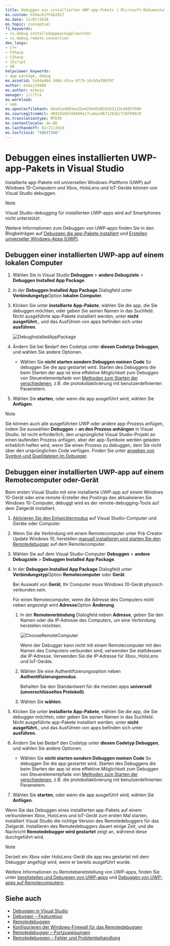 ```yaml
---
title: Debuggen ein installierten UWP-app-Pakets | Microsoft-Dokumentation
ms.custom: H1Hack27Feb2017
ms.date: 11/07/2018
ms.topic: conceptual
f1_keywords:
- vs.debug.installedapppackagelauncher
- vs.debug.remote.connection
dev_langs:
- C++
- FSharp
- CSharp
- JScript
- VB
helpviewer_keywords:
- app package, debug
ms.assetid: 5a94ad64-100d-43ca-9779-16cb5af86f97
author: mikejo5000
ms.author: mikejo
manager: jillfra
ms.workload:
- uwp
ms.openlocfilehash: b6a41ad863ee25e4294d5d0242b3113cd405fb00
ms.sourcegitcommit: d0425b6b7d4b99e17ca6ac0671282bc718f80910
ms.translationtype: MTE95
ms.contentlocale: de-DE
ms.lasthandoff: 02/21/2019
ms.locfileid: "56637346"
---
```

# <a name="debug-an-installed-uwp-app-package-in-visual-studio"></a>Debuggen eines installierten UWP-app-Pakets in Visual Studio

Installierte app-Pakete mit universellen Windows-Plattform (UWP) auf Windows 10-Computern und Xbox, HoloLens und IoT-Geräte können von Visual Studio debuggen.

>[!NOTE]
>Visual Studio-debugging für installierten UWP-apps wird auf Smartphones nicht unterstützt.

Weitere Informationen zum Debuggen von UWP-apps finden Sie in den Blogbeiträgen auf [Debuggen die app-Pakete installiert](https://devblogs.microsoft.com/devops/updates-for-debugging-installed-app-packages-in-visual-studio-2015-update-2/) und [Erstellen universeller Windows-Apps (UWP)](https://devblogs.microsoft.com/visualstudio/universal-windows-apps-targeting-windows-10-anniversary-sdk/).

## <a name="debug-an-installed-uwp-app-on-a-local-machine"></a>Debuggen einer installierten UWP-app auf einem lokalen Computer

1. Wählen Sie in Visual Studio **Debuggen** > **andere Debugziele** > **Debuggen Installed App Package**.

1. In der **Debuggen Installed App Package** Dialogfeld unter **Verbindungstyp**Option **lokalen Computer**.

1. Klicken Sie unter **installierte App-Pakete**, wählen Sie die app, die Sie debuggen möchten, oder geben Sie seinen Namen in das Suchfeld. Nicht ausgeführte app-Pakete installiert werden, unter **nicht ausgeführt.**, und das Ausführen von apps befinden sich unter **ausführen**.

   ![DebugInstalledAppPackage](../debugger/media/debug-installed-app-pkg.png "DebugInstalledAppPackage")

1. Ändern Sie bei Bedarf den Codetyp unter **diesen Codetyp Debuggen**, und wählen Sie andere Optionen.
   - Wählen Sie **nicht starten sondern Debuggen meinen Code** So debuggen Sie die app gestartet wird. Starten des Debuggens die beim Starten der app ist eine effektive Möglichkeit zum Debuggen von Steuerelementpfade von [Methoden zum Starten der verschiedenen](/windows/uwp/xbox-apps/automate-launching-uwp-apps), z.B. die protokollaktivierung mit benutzerdefinierten Parametern.

1. Wählen Sie **starten**, oder wenn die app ausgeführt wird, wählen Sie **Anfügen**.

> [!NOTE]
> Sie können auch alle ausgeführten UWP oder andere app-Prozess anfügen, indem Sie auswählen **Debuggen** > **an den Prozess anhängen** in Visual Studio. Ist nicht erforderlich, den ursprüngliche Visual Studio-Projekt an einen laufenden Prozess anfügen, aber der app-Symbole werden geladen erheblich helfen wird, wenn Sie einen Prozess zu debuggen, dem Sie nicht über den ursprünglichen Code verfügen. Finden Sie unter [angeben von Symbol-und Quelldateien im Debugger](specify-symbol-dot-pdb-and-source-files-in-the-visual-studio-debugger.md).

## <a name="remote"></a> Debuggen einer installierten UWP-app auf einem Remotecomputer oder-Gerät

Beim ersten Visual Studio mit eine installierte UWP-app auf einem Windows 10-Gerät oder eine remote-Ersteller des Postings des aktualisieren Sie Windows 10-Computer, debuggt wird es der remote-debugging-Tools auf dem Zielgerät installiert.

1. [Aktivieren Sie den Entwicklermodus](/windows/uwp/get-started/enable-your-device-for-development) auf Visual Studio-Computer und Geräte oder Computer.

1. Wenn Sie die Verbindung mit einem Remotecomputer unter Prä-Creator Update Windows 10, herstellen [manuell installieren und starten Sie den Remotedebugger](../debugger/remote-debugging.md) auf dem Remotecomputer.

1. Wählen Sie auf dem Visual Studio-Computer **Debuggen** > **andere Debugziele** > **Debuggen Installed App Package**.

1. In der **Debuggen Installed App Package** Dialogfeld unter **Verbindungstyp**Option **Remotecomputer** oder **Gerät**.

   Bei Auswahl von **Gerät**, Ihr Computer muss Windows 10-Gerät physisch verbunden sein.

   Für einen Remotecomputer, wenn die Adresse des Computers nicht neben angezeigt wird **Adresse**Option **Änderung**.

   1. In der **Remoteverbindung** Dialogfeld neben **Adresse**, geben Sie den Namen oder die IP-Adresse des Computers, um eine Verbindung herstellen möchten.

      ![ChooseRemoteComputer](../debugger/media/debug-remote-app-pkg.png "ChooseRemoteComputer")

      Wenn der Debugger kann nicht mit einem Remotecomputer mit den Namen des Computers verbunden sind, verwenden Sie stattdessen die IP-Adresse. Verwenden Sie die IP-Adresse für Xbox, HoloLens und IoT-Geräte.
   1. Wählen Sie eine Authentifizierungsoption neben **Authentifizierungsmodus**.

      Behalten Sie den Standardwert für die meisten apps **universell (unverschlüsseltes Protokoll)**.
   1. Wählen Sie **wählen**.

1. Klicken Sie unter **installierte App-Pakete**, wählen Sie die app, die Sie debuggen möchten, oder geben Sie seinen Namen in das Suchfeld. Nicht ausgeführte app-Pakete installiert werden, unter **nicht ausgeführt.**, und das Ausführen von apps befinden sich unter **ausführen**.

1. Ändern Sie bei Bedarf den Codetyp unter **diesen Codetyp Debuggen**, und wählen Sie andere Optionen.
   - Wählen Sie **nicht starten sondern Debuggen meinen Code** So debuggen Sie die app gestartet wird. Starten des Debuggens die beim Starten der app ist eine effektive Möglichkeit zum Debuggen von Steuerelementpfade von [Methoden zum Starten der verschiedenen](/windows/uwp/xbox-apps/automate-launching-uwp-apps), z.B. die protokollaktivierung mit benutzerdefinierten Parametern.

1. Wählen Sie **starten**, oder wenn die app ausgeführt wird, wählen Sie **Anfügen**.

Wenn Sie das Debuggen eines installierten app-Pakets auf einem verbundenen Xbox, HoloLens und IoT-Gerät zum ersten Mal starten, installiert Visual Studio die richtige Version des Remotedebuggers für das Zielgerät. Installieren des Remotedebuggers dauert einige Zeit, und die Nachricht **Remotedebugger wird gestartet** zeigt an, während diese durchgeführt wird.

>[!NOTE]
>Derzeit ein Xbox oder HoloLens-Gerät die app neu gestartet mit dem Debugger angefügt wird, wenn er bereits ausgeführt wurde.

Weitere Informationen zu Remotebereitstellung von UWP-apps, finden Sie unter [bereitstellen und Debuggen von UWP-apps](/windows/uwp/debug-test-perf/deploying-and-debugging-uwp-apps#advanced-remote-deployment-options) und [Debuggen von UWP-apps auf Remotecomputern](run-windows-store-apps-on-a-remote-machine.md).

## <a name="see-also"></a>Siehe auch

- [Debuggen in Visual Studio](../debugger/index.md)
- [Debugger – Featuretour](../debugger/debugger-feature-tour.md)
- [Remotedebuggen](../debugger/remote-debugging.md)
- [Konfigurieren der Windows-Firewall für das Remotedebuggen](../debugger/configure-the-windows-firewall-for-remote-debugging.md)
- [Remotedebugger – Portzuweisungen](../debugger/remote-debugger-port-assignments.md)
- [Remotedebuggen – Fehler und Problembehandlung](../debugger/remote-debugging-errors-and-troubleshooting.md)